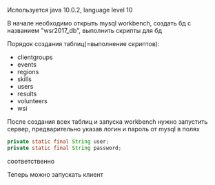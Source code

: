 Используется java 10.0.2, language level 10

В начале необходимо открыть mysql workbench, создать бд с названием "wsr2017_db", выполнить скрипты для бд

Порядок создания таблиц(=выполнение скриптов):
* clientgroups
* events
* regions
* skills
* users
* results
* volunteers
* wsi

После создания всех таблиц и запуска workbench нужно запустить сервер, предварительно указав логин и пароль от mysql в полях
```java
private static final String user;
private static final String password;
```
соответственно

Теперь можно запускать клиент
